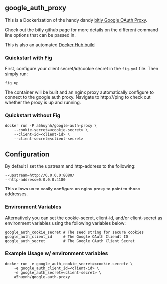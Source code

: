 ## google_auth_proxy

This is a Dockerization of the handy dandy [bitly Google OAuth Proxy](https://github.com/bitly/google_auth_proxy).

Check out the bitly github page for more details on the different command line
options that can be passed in.

This is also an automated [Docker Hub build](https://registry.hub.docker.com/u/a5huynh/google-auth-proxy/)

### Quickstart with [Fig](fig.sh)
First, configure your client secret/id/cookie secret in the `fig.yml` file.
Then simply run:

    fig up
   
The container will be built and an nginx proxy automatically configure to
connect to the google auth proxy. Navigate to http://<docker ip>/ping to check
out whether the proxy is up and running.

### Quickstart without Fig
    docker run -P a5huynh/google-auth-proxy \
        --cookie-secret=<cookie-secret> \
        --client-id=<client-id> \
        --client-secret=<client-secret>

## Configuration
By default I set the upstream and http-address to the following:

    --upstream=http://0.0.0.0:8080/
    --http-address=0.0.0.0:4180

This allows us to easily configure an nginx proxy to point to those addresses.
    
### Environment Variables
Alternatively you can set the cookie-secret, client-id, and/or client-secret as
environment variables using the following variables below:

    google_auth_cookie_secret # The seed string for secure cookies
    google_auth_client_id     # The Google OAuth Cliendt ID
    google_auth_secret        # The Google OAuth Client Secret
   
### Example Usage w/ environment variables
    docker run -e google_auth_cookie_secret=<cookie-secret> \
        -e google_auth_client_id=<client-id> \
        -e google_auth_secret=<client-secret> \
        a5huynh/google-auth-proxy
